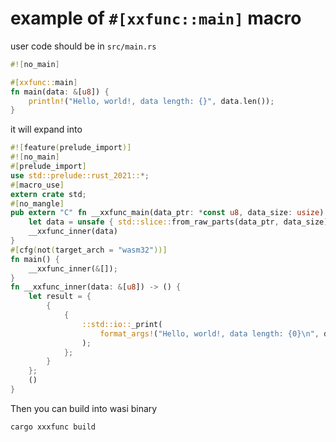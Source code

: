 # example of `#[xxfunc::main]` macro

user code should be in `src/main.rs`

```rust
#![no_main]

#[xxfunc::main]
fn main(data: &[u8]) {
    println!("Hello, world!, data length: {}", data.len());
}

```

it will expand into

```rust
#![feature(prelude_import)]
#![no_main]
#[prelude_import]
use std::prelude::rust_2021::*;
#[macro_use]
extern crate std;
#[no_mangle]
pub extern "C" fn __xxfunc_main(data_ptr: *const u8, data_size: usize) -> () {
    let data = unsafe { std::slice::from_raw_parts(data_ptr, data_size) };
    __xxfunc_inner(data)
}
#[cfg(not(target_arch = "wasm32"))]
fn main() {
    __xxfunc_inner(&[]);
}
fn __xxfunc_inner(data: &[u8]) -> () {
    let result = {
        {
            {
                ::std::io::_print(
                    format_args!("Hello, world!, data length: {0}\n", data.len()),
                );
            };
        }
    };
    ()
}
```

Then you can build into wasi binary

```console
cargo xxxfunc build
```
